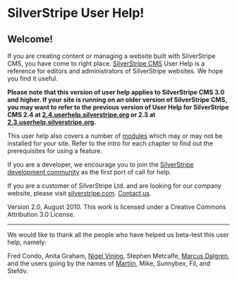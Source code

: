 # SilverStripe User Help! #

## Welcome! ##

If you are creating content or managing a website built with SilverStripe CMS, you have come to right place. [SilverStripe CMS](http://www.silverstripe.org/introduction/) User Help is a reference for editors and administrators of SilverStripe websites. We hope you find it useful.

**Please note that this version of user help applies to SilverStripe CMS 3.0 and higher. If your site is running on an older version of SilverStripe CMS, you may want to refer to the previous version of User Help for SilverStripe CMS 2.4 at [2.4.userhelp.silverstripe.org](http://2.4.userhelp.silverstripe.org/) or 2.3 at [2.3.userhelp.silverstripe.org](http://2.3.userhelp.silverstripe.org/).**

This user help also covers a number of [modules](http://www.silverstripe.org/modules) which may or may not be installed for your site. Refer to the intro for each chapter to find out the prerequisites for using a feature.

If you are a developer, we encourage you to join the [SilverStripe development community](http://www.silverstripe.org/forums/) as the first port of call for help.

If you are a customer of SilverStripe Ltd. and are looking for our company website, please visit [silverstripe.com](http://www.silverstripe.com/). [Contact us](http://www.silverstripe.com/contact/).

Version 2.0, August 2010. This work is licensed under a Creative Commons Attribution 3.0 License.

***

We would like to thank all the people who have helped us beta-test this user help, namely:

Fred Condo, Anita Graham, [Nigel Vining](http://www.greenskate.co.nz/), Stephen Metcalfe, [Marcus Dalgren](http://www.dragnet.se/), and the users going by the names of [Martijn](http://www.axyrmedia.nl/), Mike, Sunnybex, Fil, and Stefdv.